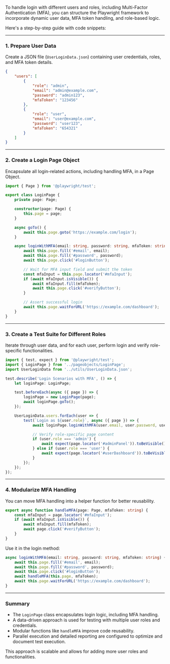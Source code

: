 To handle login with different users and roles, including Multi-Factor Authentication (MFA), you can structure the Playwright framework to incorporate dynamic user data, MFA token handling, and role-based logic.

Here's a step-by-step guide with code snippets:

---

### **1. Prepare User Data**
Create a JSON file (`UserLoginData.json`) containing user credentials, roles, and MFA token details.

```json
{
    "users": [
        {
            "role": "admin",
            "email": "admin@example.com",
            "password": "admin123",
            "mfaToken": "123456"
        },
        {
            "role": "user",
            "email": "user@example.com",
            "password": "user123",
            "mfaToken": "654321"
        }
    ]
}
```

---

### **2. Create a Login Page Object**
Encapsulate all login-related actions, including handling MFA, in a Page Object.

```typescript
import { Page } from '@playwright/test';

export class LoginPage {
    private page: Page;

    constructor(page: Page) {
        this.page = page;
    }

    async goTo() {
        await this.page.goto('https://example.com/login');
    }

    async loginWithMFA(email: string, password: string, mfaToken: string) {
        await this.page.fill('#email', email);
        await this.page.fill('#password', password);
        await this.page.click('#loginButton');

        // Wait for MFA input field and submit the token
        const mfaInput = this.page.locator('#mfaInput');
        if (await mfaInput.isVisible()) {
            await mfaInput.fill(mfaToken);
            await this.page.click('#verifyButton');
        }

        // Assert successful login
        await this.page.waitForURL('https://example.com/dashboard');
    }
}
```

---

### **3. Create a Test Suite for Different Roles**
Iterate through user data, and for each user, perform login and verify role-specific functionalities.

```typescript
import { test, expect } from '@playwright/test';
import { LoginPage } from '../pageobjects/LoginPage';
import UserLoginData from '../utils/UserLoginData.json';

test.describe('Login Scenarios with MFA', () => {
    let loginPage: LoginPage;

    test.beforeEach(async ({ page }) => {
        loginPage = new LoginPage(page);
        await loginPage.goTo();
    });

    UserLoginData.users.forEach(user => {
        test(`Login as ${user.role}`, async ({ page }) => {
            await loginPage.loginWithMFA(user.email, user.password, user.mfaToken);

            // Verify role-specific page content
            if (user.role === 'admin') {
                await expect(page.locator('#adminPanel')).toBeVisible();
            } else if (user.role === 'user') {
                await expect(page.locator('#userDashboard')).toBeVisible();
            }
        });
    });
});
```

---

### **4. Modularize MFA Handling**
You can move MFA handling into a helper function for better reusability.

```typescript
export async function handleMFA(page: Page, mfaToken: string) {
    const mfaInput = page.locator('#mfaInput');
    if (await mfaInput.isVisible()) {
        await mfaInput.fill(mfaToken);
        await page.click('#verifyButton');
    }
}
```

Use it in the login method:

```typescript
async loginWithMFA(email: string, password: string, mfaToken: string) {
    await this.page.fill('#email', email);
    await this.page.fill('#password', password);
    await this.page.click('#loginButton');
    await handleMFA(this.page, mfaToken);
    await this.page.waitForURL('https://example.com/dashboard');
}
```

---

### **Summary**
- The `LoginPage` class encapsulates login logic, including MFA handling.
- A data-driven approach is used for testing with multiple user roles and credentials.
- Modular functions like `handleMFA` improve code reusability.
- Parallel execution and detailed reporting are configured to optimize and document test execution. 

This approach is scalable and allows for adding more user roles and functionalities.